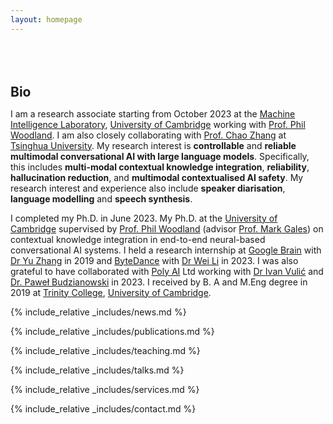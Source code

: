 ```yaml
---
layout: homepage
---
```


<h1 id="about-me"></h1>

<h2 style="margin: 80px 0px 10px;">Bio</h2>

<!-- I am currently a research associate in the Department of Engineering at [University of Cambridge](https://www.cam.ac.uk/). I am fortunate to work with [Prof. Phil Woodland](http://www.eng.cam.ac.uk/profiles/pw117). I received my Ph.D. in Computer Science at [Max Planck Institute for Informatics](https://www.mpi-inf.mpg.de/), where I was fortunate to be advised by [Prof. Bernt Schiele](https://people.mpi-inf.mpg.de/~schiele/) and [Prof. Qianru Sun](https://qianrusun.com/). As part of the [European Laboratory for Learning and Intelligent Systems (ELLIS) Ph.D. Program](https://ellis.eu/phd-postdoc), I was also co-supervised by [Prof. Christian Rupprecht](https://www.cs.ox.ac.uk/people/christian.rupprecht/) and [Prof. Andrea Vedaldi](https://www.robots.ox.ac.uk/~vedaldi/) in the [Visual Geometry Group (VGG)](https://www.robots.ox.ac.uk/~vgg/) at the [University of Oxford](https://www.ox.ac.uk/). From 2018 to 2019, I was a research intern at the [National University of Singapore](https://www.comp.nus.edu.sg/), working with [Prof. Tat-Seng Chua](https://www.chuatatseng.com/) and [Prof. Qianru Sun](https://qianrusun.com/). Prior to this, I obtained my bachelor’s degree from [Tianjin University](http://www.tju.edu.cn/english/index.htm).  -->

I am a research associate starting from October 2023 at the [Machine Intelligence Laboratory](http://mi.eng.cam.ac.uk/), [University of Cambridge](https://www.cam.ac.uk/) working with [Prof. Phil Woodland](http://www.eng.cam.ac.uk/profiles/pw117). I am also closely collaborating with [Prof. Chao Zhang](https://www.ee.tsinghua.edu.cn/en/info/1059/1255.htm) at [Tsinghua University](https://www.tsinghua.edu.cn/en/). My research interest is **controllable** and **reliable multimodal conversational AI with large language models**. Specifically, this includes **multi-modal contextual knowledge integration**, **reliability**, **hallucination reduction**, and **multimodal contextualised AI safety**. My research interest and experience also include **speaker diarisation**, **language modelling** and **speech synthesis**.



I completed my Ph.D. in June 2023. My Ph.D. at the [University of Cambridge](https://www.cam.ac.uk/) supervised by [Prof. Phil Woodland](http://www.eng.cam.ac.uk/profiles/pw117) (advisor [Prof. Mark Gales](http://www.eng.cam.ac.uk/profiles/mjfg100)) on contextual knowledge integration in end-to-end neural-based conversational AI systems. I held a research internship at [Google Brain](https://research.google/) with [Dr Yu Zhang](https://scholar.google.com/citations?user=EilVnKwAAAAJ&hl=en) in 2019 and [ByteDance](https://www.bytedance.com/en/) with [Dr Wei Li](https://scholar.google.com/citations?user=q8ZrKVIAAAAJ&hl=zh-CN) in 2023. I was also grateful to have collaborated with [Poly AI](https://poly.ai/) Ltd working with [Dr Ivan Vulić](https://sites.google.com/site/ivanvulic/) and [Dr. Paweł Budzianowski](https://budzianowski.github.io/) in 2023. I received by B. A and M.Eng degree in 2019 at [Trinity College](https://www.trin.cam.ac.uk/), [University of Cambridge](https://www.cam.ac.uk/).


<!-- 
<strong style="color:#e74d3c; font-weight:600"><strong style="color:#e74d3c; font-weight:600">I will give lectures at Engineering department, University Cambridge in the semester xxx for Mphil scheme.</strong></strong> -->

{% include_relative _includes/news.md %}

{% include_relative _includes/publications.md %}

{% include_relative _includes/teaching.md %}

{% include_relative _includes/talks.md %}

{% include_relative _includes/services.md %}

{% include_relative _includes/contact.md %}

